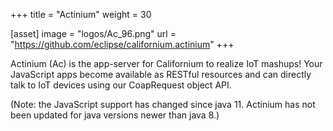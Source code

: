 +++
title = "Actinium"
weight = 30

[asset]
  image = "logos/Ac_96.png"
  url = "https://github.com/eclipse/californium.actinium"
+++

Actinium (Ac) is the app-server for Californium to realize IoT mashups! Your JavaScript apps become available as RESTful resources and can directly talk to IoT devices using our CoapRequest object API.

(Note: the JavaScript support has changed since java 11. Actinium has not been updated for java versions newer than java 8.) 

